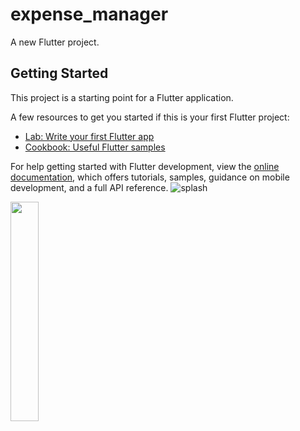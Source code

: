 # expense_manager

A new Flutter project.

## Getting Started

This project is a starting point for a Flutter application.

A few resources to get you started if this is your first Flutter project:

- [Lab: Write your first Flutter app](https://docs.flutter.dev/get-started/codelab)
- [Cookbook: Useful Flutter samples](https://docs.flutter.dev/cookbook)

For help getting started with Flutter development, view the
[online documentation](https://docs.flutter.dev/), which offers tutorials,
samples, guidance on mobile development, and a full API reference.
![splash](https://github.com/arpitaflutter/expense_manager/assets/116253518/c9cb1baa-a1e2-4905-ab05-be8a338d3547)
<p>
<img src = "https://github.com/arpitaflutter/expense_manager/assets/116253518/c9cb1baa-a1e2-4905-ab05-be8a338d3547" height = "30%" width = "30%">
</p>

